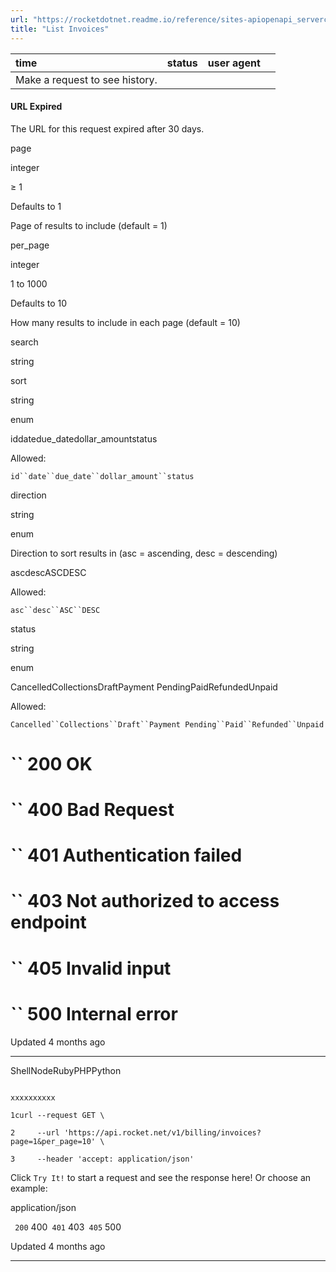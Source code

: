 ```yaml
---
url: "https://rocketdotnet.readme.io/reference/sites-apiopenapi_servercontrollersbilling_controllerget_billing_invoices"
title: "List Invoices"
---
```


| time | status | user agent |  |
| :-- | :-- | :-- | :-- |
| Make a request to see history. |

#### URL Expired

The URL for this request expired after 30 days.

page

integer

≥ 1

Defaults to 1

Page of results to include (default = 1)

per\_page

integer

1 to 1000

Defaults to 10

How many results to include in each page (default = 10)

search

string

sort

string

enum

iddatedue\_datedollar\_amountstatus

Allowed:

`id``date``due_date``dollar_amount``status`

direction

string

enum

Direction to sort results in (asc = ascending, desc = descending)

ascdescASCDESC

Allowed:

`asc``desc``ASC``DESC`

status

string

enum

CancelledCollectionsDraftPayment PendingPaidRefundedUnpaid

Allowed:

`Cancelled``Collections``Draft``Payment Pending``Paid``Refunded``Unpaid`

# `` 200      OK

# `` 400      Bad Request

# `` 401      Authentication failed

# `` 403      Not authorized to access endpoint

# `` 405      Invalid input

# `` 500      Internal error

Updated 4 months ago

* * *

ShellNodeRubyPHPPython

```

xxxxxxxxxx

1curl --request GET \

2     --url 'https://api.rocket.net/v1/billing/invoices?page=1&per_page=10' \

3     --header 'accept: application/json'

```

Click `Try It!` to start a request and see the response here! Or choose an example:

application/json

`` 200`` 400`` 401`` 403`` 405`` 500

Updated 4 months ago

* * *